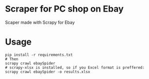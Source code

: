 # Scraper for PC shop on Ebay
Scaper made with Scrapy for Ebay
# Usage

```
pip install -r requirements.txt
# Then
scrapy crawl ebaySpider
# scrapy-xlsx is installed, so if you Excel format is preffered:
scrapy crawl ebaySpider -o results.xlsx
```
